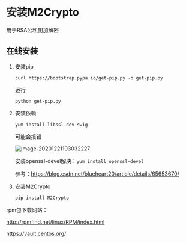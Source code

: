 # 安装M2Crypto

用于RSA公私钥加解密

## 在线安装

1. 安装pip

   `curl https://bootstrap.pypa.io/get-pip.py -o get-pip.py`

   运行

   `python get-pip.py`

   <!-- more -->

2. 安装依赖

   `yum install libssl-dev swig`

   可能会报错

   ![image-20201221103032227](https://tupian-1300728887.cos.ap-chengdu.myqcloud.com/error_no_openssl.png)

   安装openssl-devel解决：`yum install openssl-devel`

   参考：https://blog.csdn.net/blueheart20/article/details/65653670/

3. 安装M2Crypto

   `pip install M2Crypto`

rpm包下载网站：

http://rpmfind.net/linux/RPM/index.html

https://vault.centos.org/